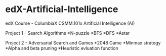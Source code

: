 # edX-Artificial-Intelligence
edX Course - ColumbiaX CSMM.101x Artificial Intelligence (AI)

Project 1 - Search Algorithms
            *N-puzzle
            *BFS
            *DFS
            *Astar
            
Project 2 - Adversarial Search and Games
            *2048 Game
            *Minmax strategy
            *Alpha and beta pruning
            *Heuristic evluation function
